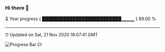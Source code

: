 ### Hi there 👋

⏳ Year progress { ██████████████████████████▁▁▁▁ } 89.00 %

---

⏰ Updated on Sat, 21 Nov 2020 18:07:41 GMT

![Progress Bar CI](https://github.com/liununu/liununu/workflows/Progress%20Bar%20CI/badge.svg)
